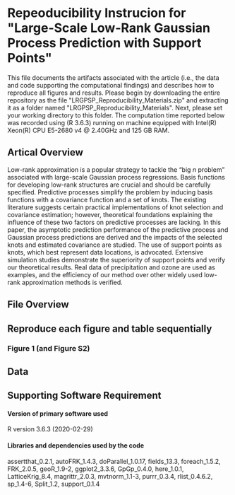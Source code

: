 # Repeoducibility Instrucion for "Large-Scale Low-Rank Gaussian Process Prediction with Support Points"
This file documents the artifacts associated with the article (i.e., the data and code supporting the computational findings) and describes how to reproduce all figures and results. Please begin by downloading the entire repository as the file "LRGPSP_Reproducibility_Materials.zip" and extracting it as a folder named "LRGPSP_Reproducibility_Materials". Next, please set your working directory to this folder. The computation time reported below was recorded using (R 3.6.3) running on machine equipped with Intel(R) Xeon(R) CPU E5-2680 v4 @ 2.40GHz and 125 GB RAM.

## Artical Overview
Low-rank approximation is a popular strategy to tackle the “big $n$ problem” associated with large-scale Gaussian process regressions. Basis functions for developing low-rank structures are crucial and should be carefully specified. Predictive processes simplify the problem by inducing basis functions with a covariance function and a set of knots. The existing literature suggests certain practical implementations of knot selection and covariance estimation; however, theoretical foundations explaining the influence of these two factors on predictive processes are lacking. In this paper, the asymptotic prediction performance of the predictive process and Gaussian process predictions are derived and the impacts of the selected knots and estimated covariance are studied. The use of support points as knots, which best represent data locations, is advocated. Extensive simulation studies demonstrate the superiority of support points and verify our theoretical results. Real data of precipitation and ozone are used as examples, and the efficiency of our method over other widely used low-rank approximation methods is verified.

## File Overview

## Reproduce each figure and table sequentially
### Figure 1 (and Figure S2)


## Data 

## Supporting Software Requirement
#### Version of primary software used
R version 3.6.3 (2020-02-29)

#### Libraries and dependencies used by the code

assertthat_0.2.1, autoFRK_1.4.3, doParallel_1.0.17, fields_13.3, foreach_1.5.2, FRK_2.0.5, geoR_1.9-2, ggplot2_3.3.6, GpGp_0.4.0, here_1.0.1, LatticeKrig_8.4, magrittr_2.0.3, mvtnorm_1.1-3, purrr_0.3.4, rlist_0.4.6.2, sp_1.4-6, Split_1.2, support_0.1.4





